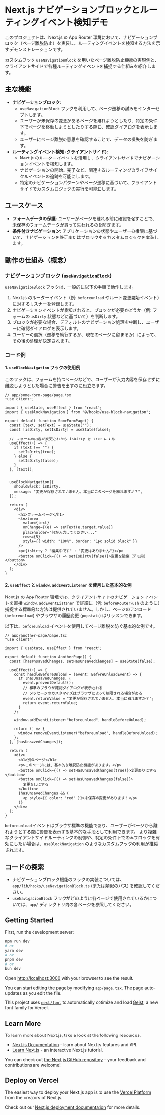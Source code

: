 # Next.js ナビゲーションブロックとルーティングイベント検知デモ

このプロジェクトは、Next.js の App Router 環境において、ナビゲーションブロック（ページ離脱防止）を実装し、ルーティングイベントを検知する方法を示すデモンストレーションです。

カスタムフック `useNavigationBlock` を用いたページ離脱防止機能の実現例と、クライアントサイドで各種ルーティングイベントを捕捉する仕組みを紹介します。

## 主な機能

- **ナビゲーションブロック**:
  - `useNavigationBlock` フックを利用して、ページ遷移の試みをインターセプトします。
  - ユーザーが未保存の変更があるページを離れようとしたり、特定の条件下でページを移動しようとしたりする際に、確認ダイアログを表示します。
  - ユーザーにページ離脱の意思を確認することで、データの損失を防ぎます。
- **ルーティングイベント検知 (クライアントサイド)**:
  - Next.js のルーターイベントを活用し、クライアントサイドでナビゲーションイベントを検知します。
  - ナビゲーションの開始、完了など、関連するルーティングのライフサイクルイベントの追跡を可能にします。
  - 特定のナビゲーションパターンやページ遷移に基づいて、クライアントサイドでカスタムロジックの実行を可能にします。

## ユースケース

- **フォームデータの保護**: ユーザーがページを離れる前に確認を促すことで、未保存のフォームデータが誤って失われるのを防ぎます。
- **条件付きナビゲーション**: アプリケーションの状態やユーザーの権限に基づいて、ナビゲーションを許可またはブロックするカスタムロジックを実装します。

## 動作の仕組み（概念）

### ナビゲーションブロック (`useNavigationBlock`)

`useNavigationBlock` フックは、一般的に以下の手順で動作します。

1.  Next.js のルーターイベント（例: `beforeunload` やルート変更開始イベント）に対するリスナーを登録します。
2.  ナビゲーションイベントが検知されると、ブロックが必要かどうか（例: フォームの `isDirty` 状態などに基づいて）を判断します。
3.  ブロックが必要な場合、デフォルトのナビゲーション処理を中断し、ユーザーに確認ダイアログを表示します。
4.  ユーザーの選択（遷移を続行するか、現在のページに留まるか）によって、その後の処理が決定されます。

### コード例

#### 1. `useBlockNavigation` フックの使用例

このフックは、フォームを持つページなどで、ユーザーが入力内容を保存せずに離脱しようとした場合に警告を出すのに役立ちます。

```tsx
// app/some-form-page/page.tsx
"use client";

import { useState, useEffect } from "react";
import { useBlockNavigation } from "@/hooks/use-block-navigation"; 

export default function SomeFormPage() {
  const [text, setText] = useState("");
  const [isDirty, setIsDirty] = useState(false);

  // フォームの内容が変更されたら isDirty を true にする
  useEffect(() => {
    if (text !== "") {
      setIsDirty(true);
    } else {
      setIsDirty(false);
    }
  }, [text]);


  useBlockNavigation({
    shouldBlock: isDirty,
    message: "変更が保存されていません。本当にこのページを離れますか？",
  });

  return (
    <div>
      <h1>フォームページ</h1>
      <textarea
        value={text}
        onChange={(e) => setText(e.target.value)}
        placeholder="何か入力してください..."
        rows={5}
        style={{ width: "100%", border: "1px solid black" }}
      />
      <p>{isDirty ? "編集中です" : "変更はありません"}</p>
      <button onClick={() => setIsDirty(false)}>変更を破棄（デモ用）</button>
    </div>
  );
}
```

#### 2. `useEffect` と `window.addEventListener` を使用した基本的な例

Next.js の App Router 環境では、クライアントサイドのナビゲーションイベントを直接 `window.addEventListener` で詳細に（例: `beforeRouterPush` のように）捕捉する標準的な方法は提供されていません。しかし、ページのアンロード (`beforeunload`) やブラウザの履歴変更 (`popstate`) はリッスンできます。

以下は、`beforeunload` イベントを使用してページ離脱を防ぐ基本的な例です。

```tsx
// app/another-page/page.tsx
"use client";

import { useState, useEffect } from "react";

export default function AnotherPage() {
  const [hasUnsavedChanges, setHasUnsavedChanges] = useState(false);

  useEffect(() => {
    const handleBeforeUnload = (event: BeforeUnloadEvent) => {
      if (hasUnsavedChanges) {
        event.preventDefault();
        // 標準のブラウザ確認ダイアログが表示される
        // メッセージのカスタマイズはブラウザによって制限される場合がある
        event.returnValue = "変更が保存されていません。本当に離れますか？";
        return event.returnValue;
      }
    };

    window.addEventListener("beforeunload", handleBeforeUnload);

    return () => {
      window.removeEventListener("beforeunload", handleBeforeUnload);
    };
  }, [hasUnsavedChanges]);

  return (
    <div>
      <h1>別のページ</h1>
      <p>このページには、基本的な離脱防止機能があります。</p>
      <button onClick={() => setHasUnsavedChanges(true)}>変更ありにする</button>
      <button onClick={() => setHasUnsavedChanges(false)}>
        変更なしにする
      </button>
      {hasUnsavedChanges && (
        <p style={{ color: "red" }}>未保存の変更があります！</p>
      )}
    </div>
  );
}
```

`beforeunload` イベントはブラウザ標準の機能であり、ユーザーがページから離れようとする際に警告を表示する基本的な手段として利用できます。
より複雑なクライアントサイドルーティングの制御や、特定の条件下でのみブロックを有効にしたい場合は、`useBlockNavigation` のようなカスタムフックの利用が推奨されます。

## コードの探索

- ナビゲーションブロック機能のフックの実装については、`app/lib/hooks/useNavigationBlock.ts` (または類似のパス) を確認してください。
- `useNavigationBlock` フックがどのように各ページで使用されているかについては、`app/` ディレクトリ内の各ページを参照してください。

## Getting Started

First, run the development server:

```bash
npm run dev
# or
yarn dev
# or
pnpm dev
# or
bun dev
```

Open [http://localhost:3000](http://localhost:3000) with your browser to see the result.

You can start editing the page by modifying `app/page.tsx`. The page auto-updates as you edit the file.

This project uses [`next/font`](https://nextjs.org/docs/app/building-your-application/optimizing/fonts) to automatically optimize and load [Geist](https://vercel.com/font), a new font family for Vercel.

## Learn More

To learn more about Next.js, take a look at the following resources:

- [Next.js Documentation](https://nextjs.org/docs) - learn about Next.js features and API.
- [Learn Next.js](https://nextjs.org/learn) - an interactive Next.js tutorial.

You can check out [the Next.js GitHub repository](https://github.com/vercel/next.js) - your feedback and contributions are welcome!

## Deploy on Vercel

The easiest way to deploy your Next.js app is to use the [Vercel Platform](https://vercel.com/new?utm_medium=default-template&filter=next.js&utm_source=create-next-app&utm_campaign=create-next-app-readme) from the creators of Next.js.

Check out our [Next.js deployment documentation](https://nextjs.org/docs/app/building-your-application/deploying) for more details.
